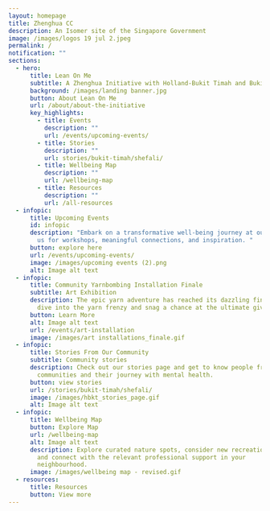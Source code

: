 ```yaml
---
layout: homepage
title: Zhenghua CC
description: An Isomer site of the Singapore Government
image: /images/logos 19 jul 2.jpeg
permalink: /
notification: ""
sections:
  - hero:
      title: Lean On Me
      subtitle: A Zhenghua Initiative with Holland-Bukit Timah and Bukit Panjang GROs
      background: /images/landing banner.jpg
      button: About Lean On Me
      url: /about/about-the-initiative
      key_highlights:
        - title: Events
          description: ""
          url: /events/upcoming-events/
        - title: Stories
          description: ""
          url: stories/bukit-timah/shefali/
        - title: Wellbeing Map
          description: ""
          url: /wellbeing-map
        - title: Resources
          description: ""
          url: /all-resources
  - infopic:
      title: Upcoming Events
      id: infopic
      description: "Embark on a transformative well-being journey at our events! Join
        us for workshops, meaningful connections, and inspiration. "
      button: explore here
      url: /events/upcoming-events/
      image: /images/upcoming events (2).png
      alt: Image alt text
  - infopic:
      title: Community Yarnbombing Installation Finale
      subtitle: Art Exhibition
      description: The epic yarn adventure has reached its dazzling finale! Did you
        dive into the yarn frenzy and snag a chance at the ultimate giveaway?
      button: Learn More
      alt: Image alt text
      url: /events/art-installation
      image: /images/art installations_finale.gif
  - infopic:
      title: Stories From Our Community
      subtitle: Community stories
      description: Check out our stories page and get to know people from our
        communities and their journey with mental health.
      button: view stories
      url: /stories/bukit-timah/shefali/
      image: /images/hbkt_stories_page.gif
      alt: Image alt text
  - infopic:
      title: Wellbeing Map
      button: Explore Map
      url: /wellbeing-map
      alt: Image alt text
      description: Explore curated nature spots, consider new recreational activities
        and connect with the relevant professional support in your
        neighbourhood.
      image: /images/wellbeing map - revised.gif
  - resources:
      title: Resources
      button: View more
---
```

